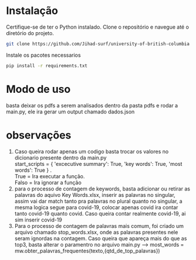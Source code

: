# Instalação

Certifique-se de ter o Python instalado. Clone o repositório e navegue até o diretório do projeto.

```bash
git clone https://github.com/Jihad-surf/university-of-british-columbia
```
Instale os pacotes necessarios
```bash
pip install -r requirements.txt
```


# Modo de uso
basta deixar os pdfs a serem analisados dentro da pasta pdfs e rodar a main.py, ele ira gerar um output chamado dados.json

# observações
1. Caso queira rodar apenas um codigo basta trocar os valores no dicionario presente dentro da main.py     
  start_scripts = {
      'excecutive summary': True,
      'key words': True,
      'most words': True
  } .    
  True = Ira executar a função.   
  Falso = Ira ignorar a função
1. para o processo de contagem de keywords, basta adicionar ou retirar as palavras do aquivo Key Words.xlsx, inserir as palavras no singular, assim vai dar match tanto pra palavras no plural quanto no singular, a mesma logica segue para covid-19, colocar apenas covid ira contar tanto covid-19 quanto covid. Caso queira contar realmente covid-19, ai sim inserir covid-19
1. Para o processo de contagem de palavras mais comum, foi criado um arquivo chamado stop_words.xlsx, onde as palavras presentes nele seram ignordas na contagem. Caso queira que apareça mais do que as top3, basta alterar o paramentro no arquivo main.py --> most_words = mw.obter_palavras_frequentes(texto,{qtd_de_top_palavras})


